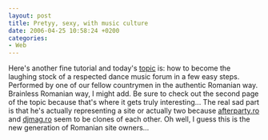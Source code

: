 ```yaml
---
layout: post
title: Pretyy, sexy, with music culture
date: 2006-04-25 10:58:24 +0200
categories:
- Web
---
```

<p>Here's another fine tutorial and today's <a href="http://www.residentadvisor.net/forum_read.asp?ID=21415">topic</a> is: how to become the laughing stock of a respected dance music forum in a few easy steps. Performed by one of our fellow countrymen in the authentic Romanian way. Brainless Romanian way, I might add. Be sure to check out the second page of the topic because that's where it gets truly interesting... The real sad part is that he's actually representing a site or actually two because <a href="http://www.afterparty.ro" rel="nofollow">afterparty.ro</a> and <a href="http://www.djmag.ro" rel="nofollow">djmag.ro</a> seem to be clones of each other. Oh well, I guess this is the new generation of Romanian site owners...</p>
